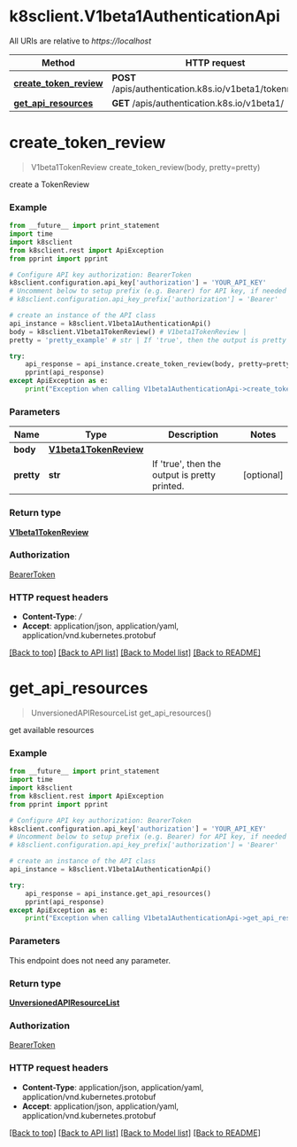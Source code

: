 # k8sclient.V1beta1AuthenticationApi

All URIs are relative to *https://localhost*

Method | HTTP request | Description
------------- | ------------- | -------------
[**create_token_review**](V1beta1AuthenticationApi.md#create_token_review) | **POST** /apis/authentication.k8s.io/v1beta1/tokenreviews | 
[**get_api_resources**](V1beta1AuthenticationApi.md#get_api_resources) | **GET** /apis/authentication.k8s.io/v1beta1/ | 


# **create_token_review**
> V1beta1TokenReview create_token_review(body, pretty=pretty)



create a TokenReview

### Example 
```python
from __future__ import print_statement
import time
import k8sclient
from k8sclient.rest import ApiException
from pprint import pprint

# Configure API key authorization: BearerToken
k8sclient.configuration.api_key['authorization'] = 'YOUR_API_KEY'
# Uncomment below to setup prefix (e.g. Bearer) for API key, if needed
# k8sclient.configuration.api_key_prefix['authorization'] = 'Bearer'

# create an instance of the API class
api_instance = k8sclient.V1beta1AuthenticationApi()
body = k8sclient.V1beta1TokenReview() # V1beta1TokenReview | 
pretty = 'pretty_example' # str | If 'true', then the output is pretty printed. (optional)

try: 
    api_response = api_instance.create_token_review(body, pretty=pretty)
    pprint(api_response)
except ApiException as e:
    print("Exception when calling V1beta1AuthenticationApi->create_token_review: %s\n" % e)
```

### Parameters

Name | Type | Description  | Notes
------------- | ------------- | ------------- | -------------
 **body** | [**V1beta1TokenReview**](V1beta1TokenReview.md)|  | 
 **pretty** | **str**| If &#39;true&#39;, then the output is pretty printed. | [optional] 

### Return type

[**V1beta1TokenReview**](V1beta1TokenReview.md)

### Authorization

[BearerToken](../README.md#BearerToken)

### HTTP request headers

 - **Content-Type**: */*
 - **Accept**: application/json, application/yaml, application/vnd.kubernetes.protobuf

[[Back to top]](#) [[Back to API list]](../README.md#documentation-for-api-endpoints) [[Back to Model list]](../README.md#documentation-for-models) [[Back to README]](../README.md)

# **get_api_resources**
> UnversionedAPIResourceList get_api_resources()



get available resources

### Example 
```python
from __future__ import print_statement
import time
import k8sclient
from k8sclient.rest import ApiException
from pprint import pprint

# Configure API key authorization: BearerToken
k8sclient.configuration.api_key['authorization'] = 'YOUR_API_KEY'
# Uncomment below to setup prefix (e.g. Bearer) for API key, if needed
# k8sclient.configuration.api_key_prefix['authorization'] = 'Bearer'

# create an instance of the API class
api_instance = k8sclient.V1beta1AuthenticationApi()

try: 
    api_response = api_instance.get_api_resources()
    pprint(api_response)
except ApiException as e:
    print("Exception when calling V1beta1AuthenticationApi->get_api_resources: %s\n" % e)
```

### Parameters
This endpoint does not need any parameter.

### Return type

[**UnversionedAPIResourceList**](UnversionedAPIResourceList.md)

### Authorization

[BearerToken](../README.md#BearerToken)

### HTTP request headers

 - **Content-Type**: application/json, application/yaml, application/vnd.kubernetes.protobuf
 - **Accept**: application/json, application/yaml, application/vnd.kubernetes.protobuf

[[Back to top]](#) [[Back to API list]](../README.md#documentation-for-api-endpoints) [[Back to Model list]](../README.md#documentation-for-models) [[Back to README]](../README.md)

